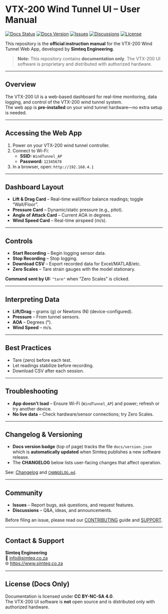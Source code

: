 # VTX-200 Wind Tunnel UI – User Manual

[![Docs Status](https://img.shields.io/badge/docs-stable-success)](#)
[![Docs Version](https://img.shields.io/badge/dynamic/json?url=https%3A%2F%2Fraw.githubusercontent.com%2Fsimteq%2FVTX-200-UI-Manual%2Fmain%2Fdocs%2Fversion.json&label=docs%20version&query=%24.version&prefix=v%20)](#changelog)
[![Issues](https://img.shields.io/github/issues/simteq/VTX-200-UI-Manual)](https://github.com/simteq/VTX-200-UI-Manual/issues)
[![Discussions](https://img.shields.io/github/discussions/simteq/VTX-200-UI-Manual)](https://github.com/simteq/VTX-200-UI-Manual/discussions)
[![License](https://img.shields.io/badge/license-CC%20BY--NC--SA%204.0-informational)](LICENSE)

This repository is the **official instruction manual** for the VTX-200 Wind Tunnel Web App, developed by **Simteq Engineering**.  
> **Note:** This repository contains **documentation only**. The VTX-200 UI software is proprietary and distributed with authorized hardware.

---

## Overview

The VTX-200 UI is a web-based dashboard for real-time monitoring, data logging, and control of the VTX-200 wind tunnel system.  
The web app is **pre-installed** on your wind tunnel hardware—no extra setup is needed.

---

## Accessing the Web App

1. Power on your VTX-200 wind tunnel controller.  
2. Connect to Wi-Fi:
   - **SSID:** `WindTunnel_AP`
   - **Password:** `12345678`
3. In a browser, open: `http://192.168.4.1`

---

## Dashboard Layout

- **Lift & Drag Card** – Real-time wall/floor balance readings; toggle “Wall/Floor”.
- **Pressure Card** – Dynamic/static pressure (e.g., pitot).
- **Angle of Attack Card** – Current AOA in degrees.
- **Wind Speed Card** – Real-time airspeed (m/s).

---

## Controls

- **Start Recording** – Begin logging sensor data.
- **Stop Recording** – Stop logging.
- **Download CSV** – Export recorded data for Excel/MATLAB/etc.
- **Zero Scales** – Tare strain gauges with the model stationary.

**Command sent by UI:** `"tare"` when “Zero Scales” is clicked.

---

## Interpreting Data

- **Lift/Drag** – grams (g) or Newtons (N) (device-configured).  
- **Pressure** – From tunnel sensors.  
- **AOA** – Degrees (°).  
- **Wind Speed** – m/s.

---

## Best Practices

- Tare (zero) before each test.  
- Let readings stabilize before recording.  
- Download CSV after each session.

---

## Troubleshooting

- **App doesn’t load** – Ensure Wi-Fi (`WindTunnel_AP`) and power; refresh or try another device.  
- **No live data** – Check hardware/sensor connections; try Zero Scales.

---

## Changelog & Versioning

- **Docs version badge** (top of page) tracks the file `docs/version.json` which is **automatically updated** when Simteq publishes a new software release.
- The **CHANGELOG** below lists user-facing changes that affect operation.

See: [Changelog](#) and [`CHANGELOG.md`](CHANGELOG.md).

---

## Community

- **Issues** – Report bugs, ask questions, and request features.  
- **Discussions** – Q&A, ideas, and announcements.

Before filing an issue, please read our [CONTRIBUTING](CONTRIBUTING.md) guide and [SUPPORT](SUPPORT.md).

---

## Contact & Support

**Simteq Engineering**  
📧 [info@simteq.co.za](mailto:info@simteq.co.za)  
🌐 https://www.simteq.co.za

---

## License (Docs Only)

Documentation is licensed under **CC BY-NC-SA 4.0**.  
The VTX-200 UI software is **not** open source and is distributed only with authorized hardware.
